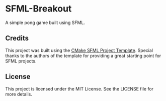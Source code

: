 # SFML-Breakout

A simple pong game built using SFML.

## Credits

This project was built using the [CMake SFML Project Template](https://github.com/SFML/cmake-sfml-project). Special thanks to the authors of the template for providing a great starting point for SFML projects.

## License

This project is licensed under the MIT License. See the LICENSE file for more details.
